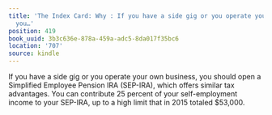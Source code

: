 ```yaml
---
title: 'The Index Card: Why : If you have a side gig or you operate your own business,
  you…'
position: 419
book_uuid: 3b3c636e-878a-459a-adc5-8da017f35bc6
location: '707'
source: kindle
---
```


If you have a side gig or you operate your own business, you should open a Simplified Employee Pension IRA (SEP-IRA), which offers similar tax advantages. You can contribute 25 percent of your self-employment income to your SEP-IRA, up to a high limit that in 2015 totaled $53,000.